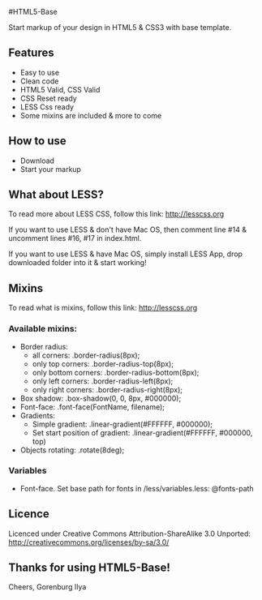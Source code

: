 #HTML5-Base

Start markup of your design in HTML5 & CSS3 with base template.

## Features

* Easy to use
* Clean code
* HTML5 Valid, CSS Valid
* CSS Reset ready
* LESS Css ready
* Some mixins are included & more to come

## How to use

* Download
* Start your markup

## What about LESS?

To read more about LESS CSS, follow this link: <http://lesscss.org>

If you want to use LESS & don't have Mac OS, then comment line #14 & uncomment lines #16, #17 in index.html.

If you want to use LESS & have Mac OS, simply install LESS App, drop downloaded folder into it & start working!

## Mixins

To read what is mixins, follow this link:  <http://lesscss.org>

### Available mixins:

* Border radius:
  * all corners:
        .border-radius(8px);
  * only top corners:
        .border-radius-top(8px);
  * only bottom corners:
        .border-radius-bottom(8px);
  * only left corners:
        .border-radius-left(8px);
  * only right corners:
        .border-radius-right(8px);
* Box shadow:
        .box-shadow(0, 0, 8px, #000000);
* Font-face:
        .font-face(FontName, filename);
* Gradients:
  * Simple gradient:
        .linear-gradient(#FFFFFF, #000000);
  * Set start position of gradient:
        .linear-gradient(#FFFFFF, #000000, top)
* Objects rotating:
        .rotate(8deg);

### Variables

* Font-face. Set base path for fonts in /less/variables.less: @fonts-path

## Licence

Licenced under Creative Commons Attribution-ShareAlike 3.0 Unported: <http://creativecommons.org/licenses/by-sa/3.0/>

## Thanks for using HTML5-Base!

Cheers,
Gorenburg Ilya
